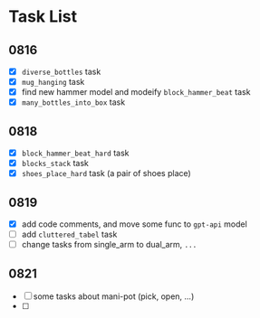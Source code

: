 # Task List

## 0816

- [x] `diverse_bottles` task
- [x] `mug_hanging` task
- [x] find new hammer model and modeify `block_hammer_beat` task
- [x] `many_bottles_into_box` task

## 0818

- [x] `block_hammer_beat_hard` task
- [x] `blocks_stack` task
- [x] `shoes_place_hard` task (a pair of shoes place)

## 0819

- [x] add code comments, and move some func to `gpt-api` model
- [ ] add `cluttered_tabel` task
- [ ] change tasks from single_arm to dual_arm, `...`

## 0821

- [ ] some tasks about mani-pot (pick, open, ...)
- [ ] 